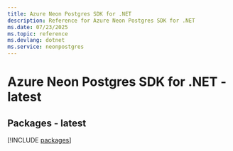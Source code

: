 ```yaml
---
title: Azure Neon Postgres SDK for .NET
description: Reference for Azure Neon Postgres SDK for .NET
ms.date: 07/23/2025
ms.topic: reference
ms.devlang: dotnet
ms.service: neonpostgres
---
```

# Azure Neon Postgres SDK for .NET - latest
## Packages - latest
[!INCLUDE [packages](neon-postgres-index.md)]